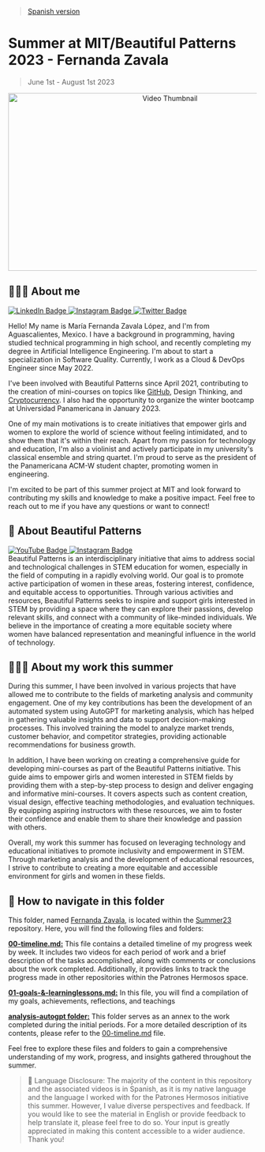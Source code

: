 > [Spanish version](https://github.com/patroneshermosos-oficial/Summer23/blob/main/FernandaZavala/README-spanish.md)

# Summer at MIT/Beautiful Patterns 2023 - Fernanda Zavala

> June 1st - August 1st 2023


<p align="center">
  <a href="https://www.youtube.com/watch?v=GEXqfBczlXo">
    <img src="https://img.youtube.com/vi/GEXqfBczlXo/maxresdefault.jpg" alt="Video Thumbnail" width="640" height="360">
  </a>
</p>



## 🙋🏻‍♀️ About me
<div id="badges">
  <a href="https://www.linkedin.com/in/mar%C3%ADa-fernanda-zavala-l%C3%B3pez-46b144207/">
    <img src="https://img.shields.io/badge/LinkedIn-blue?style=for-the-badge&logo=linkedin&logoColor=white" alt="LinkedIn Badge"/>
  </a>
  <a href="https://www.instagram.com/ferzavalal/">
    <img src="https://img.shields.io/badge/Instagram-purple?style=for-the-badge&logo=instagram&logoColor=white" alt="Instagram Badge"/>
  </a>
  <a href="https://twitter.com/ferszavala">
    <img src="https://img.shields.io/badge/Twitter-blue?style=for-the-badge&logo=twitter&logoColor=white" alt="Twitter Badge"/>
  </a>
</div>

Hello! My name is María Fernanda Zavala López, and I'm from Aguascalientes, Mexico. I have a background in programming, having studied technical programming in high school, and recently completing my degree in Artificial Intelligence Engineering. I'm about to start a specialization in Software Quality. Currently, I work as a Cloud & DevOps Engineer since May 2022.

I've been involved with Beautiful Patterns since April 2021, contributing to the creation of mini-courses on topics like [GitHub](https://www.youtube.com/watch?v=7d2jCvSbcrw&list=PL6N0tARLu9L59dBdg8Q96-P1WuaSu-no4&pp=iAQB), Design Thinking, and [Cryptocurrency](https://www.youtube.com/watch?v=NuAJRTq7KDU&list=PL6N0tARLu9L48Vb5QCsZSQNYCj4pxnGos&pp=iAQB). I also had the opportunity to organize the winter bootcamp at Universidad Panamericana in January 2023.

One of my main motivations is to create initiatives that empower girls and women to explore the world of science without feeling intimidated, and to show them that it's within their reach. Apart from my passion for technology and education, I'm also a violinist and actively participate in my university's classical ensemble and string quartet. I'm proud to serve as the president of the Panamericana ACM-W student chapter, promoting women in engineering.

I'm excited to be part of this summer project at MIT and look forward to contributing my skills and knowledge to make a positive impact. Feel free to reach out to me if you have any questions or want to connect!


## 🔎 About Beautiful Patterns
<div id="badges">
  <a href="https://www.youtube.com/@patroneshermosos.oficial">
    <img src="https://img.shields.io/badge/YouTube-red?style=for-the-badge&logo=YouTube&logoColor=white" alt="YouTube Badge"/>
  </a>
  <a href="https://instagram.com/patroneshermosos.oficial?igshid=MmIzYWVlNDQ5Yg==">
    <img src="https://img.shields.io/badge/Instagram-purple?style=for-the-badge&logo=Instagram&logoColor=white" alt="Instagram Badge"/>
  </a>
</div>
Beautiful Patterns is an interdisciplinary initiative that aims to address social and technological challenges in STEM education for women, especially in the field of computing in a rapidly evolving world. Our goal is to promote active participation of women in these areas, fostering interest, confidence, and equitable access to opportunities. Through various activities and resources, Beautiful Patterns seeks to inspire and support girls interested in STEM by providing a space where they can explore their passions, develop relevant skills, and connect with a community of like-minded individuals. We believe in the importance of creating a more equitable society where women have balanced representation and meaningful influence in the world of technology.

## 👩🏻‍💻 About my work this summer

During this summer, I have been involved in various projects that have allowed me to contribute to the fields of marketing analysis and community engagement. One of my key contributions has been the development of an automated system using AutoGPT for marketing analysis, which has helped in gathering valuable insights and data to support decision-making processes. This involved training the model to analyze market trends, customer behavior, and competitor strategies, providing actionable recommendations for business growth.

In addition, I have been working on creating a comprehensive guide for developing mini-courses as part of the Beautiful Patterns initiative. This guide aims to empower girls and women interested in STEM fields by providing them with a step-by-step process to design and deliver engaging and informative mini-courses. It covers aspects such as content creation, visual design, effective teaching methodologies, and evaluation techniques. By equipping aspiring instructors with these resources, we aim to foster their confidence and enable them to share their knowledge and passion with others.

Overall, my work this summer has focused on leveraging technology and educational initiatives to promote inclusivity and empowerment in STEM. Through marketing analysis and the development of educational resources, I strive to contribute to creating a more equitable and accessible environment for girls and women in these fields.

## 🧭 How to navigate in this folder

This folder, named [Fernanda Zavala](https://github.com/patroneshermosos-oficial/Summer23/tree/main/FernandaZavala), is located within the [Summer23](https://github.com/patroneshermosos-oficial/Summer23/tree/main) repository. Here, you will find the following files and folders:

**[00-timeline.md:](https://github.com/patroneshermosos-oficial/Summer23/blob/main/FernandaZavala/00-timeline.md)** This file contains a detailed timeline of my progress week by week. It includes two videos for each period of work and a brief description of the tasks accomplished, along with comments or conclusions about the work completed. Additionally, it provides links to track the progress made in other repositories within the Patrones Hermosos space. 

**[01-goals-&-learninglessons.md:](https://github.com/patroneshermosos-oficial/Summer23/blob/main/FernandaZavala/01-goals-%26-learninglessons.md)** In this file, you will find a compilation of my goals, achievements, reflections, and teachings

**[analysis-autogpt folder:](https://github.com/patroneshermosos-oficial/Summer23/tree/main/FernandaZavala/analysis-autogpt)** This folder serves as an annex to the work completed during the initial periods. For a more detailed description of its contents, please refer to the [00-timeline.md](https://github.com/patroneshermosos-oficial/Summer23/blob/main/FernandaZavala/00-timeline.md) file.

Feel free to explore these files and folders to gain a comprehensive understanding of my work, progress, and insights gathered throughout the summer.



> 🔡 Language Disclosure: The majority of the content in this repository and the associated videos is in Spanish, as it is my native language and the language I worked with for the Patrones Hermosos initiative this summer. However, I value diverse perspectives and feedback. If you would like to see the material in English or provide feedback to help translate it, please feel free to do so. Your input is greatly appreciated in making this content accessible to a wider audience. Thank you!

